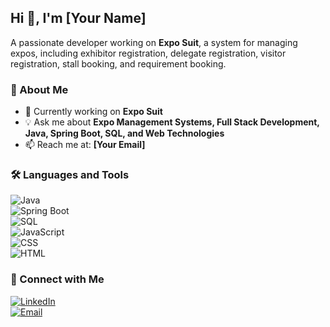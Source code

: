 ## Hi 👋, I'm [Your Name]  

A passionate developer working on **Expo Suit**, a system for managing expos, including exhibitor registration, delegate registration, visitor registration, stall booking, and requirement booking.  

### 🚀 About Me  
- 🔭 Currently working on **Expo Suit**  
- 💡 Ask me about **Expo Management Systems, Full Stack Development, Java, Spring Boot, SQL, and Web Technologies**  
- 📫 Reach me at: **[Your Email]**  

### 🛠️ Languages and Tools  
![Java](https://img.shields.io/badge/Java-%23ED8B00.svg?style=for-the-badge&logo=openjdk&logoColor=white)  
![Spring Boot](https://img.shields.io/badge/Spring%20Boot-%236DB33F.svg?style=for-the-badge&logo=spring&logoColor=white)  
![SQL](https://img.shields.io/badge/SQL-%2300f.svg?style=for-the-badge&logo=mysql&logoColor=white)  
![JavaScript](https://img.shields.io/badge/JavaScript-%23F7DF1E.svg?style=for-the-badge&logo=javascript&logoColor=black)  
![CSS](https://img.shields.io/badge/CSS-%231572B6.svg?style=for-the-badge&logo=css3&logoColor=white)  
![HTML](https://img.shields.io/badge/HTML-%23E34F26.svg?style=for-the-badge&logo=html5&logoColor=white)  

### 📲 Connect with Me  
[![LinkedIn](https://img.shields.io/badge/LinkedIn-%230A66C2.svg?style=for-the-badge&logo=linkedin&logoColor=white)](your-linkedin-url)  
[![Email](https://img.shields.io/badge/Gmail-%23D14836.svg?style=for-the-badge&logo=gmail&logoColor=white)](mailto:your-email@example.com)  
